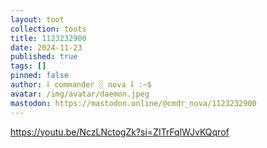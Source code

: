 ```yaml
---
layout: toot
collection: toots
title: 1123232900
date: 2024-11-23
published: true
tags: []
pinned: false
author: ⸸ commander ░ nova ⸸ :~$
avatar: /img/avatar/daemon.jpeg
mastodon: https://mastodon.online/@cmdr_nova/1123232900
---
```


https://youtu.be/NczLNctogZk?si=ZITrFqlWJvKQqrof
